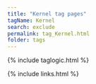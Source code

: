 ```yaml
---
title: "Kernel tag pages"
tagName: Kernel
search: exclude
permalink: tag_Kernel.html
folder: tags
---
```

{% include taglogic.html %}

{% include links.html %}
